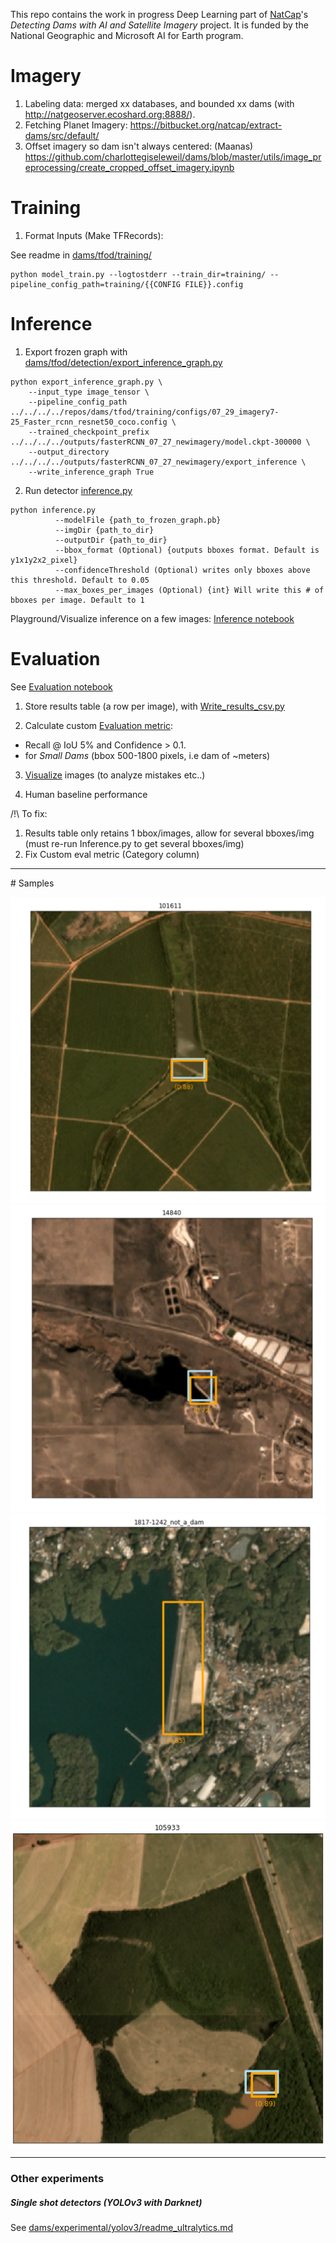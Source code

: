 This repo contains the work in progress Deep Learning part of [NatCap](https://naturalcapitalproject.stanford.edu/)'s *Detecting Dams with AI and Satellite Imagery* project. 
It is funded by the National Geographic and Microsoft AI for Earth program. 

# Imagery

1) Labeling data: merged xx databases, and bounded xx dams (with http://natgeoserver.ecoshard.org:8888/).
2) Fetching Planet Imagery: https://bitbucket.org/natcap/extract-dams/src/default/
3) Offset imagery so dam isn't always centered: (Maanas) https://github.com/charlottegiseleweil/dams/blob/master/utils/image_preprocessing/create_cropped_offset_imagery.ipynb


# Training

1) Format Inputs (Make TFRecords): 

See readme in [dams/tfod/training/](https://github.com/charlottegiseleweil/dams/tree/master/tfod/training)
```
python model_train.py --logtostderr --train_dir=training/ --pipeline_config_path=training/{{CONFIG FILE}}.config
```

# Inference

1) Export frozen graph with [dams/tfod/detection/export\_inference_graph.py](https://github.com/charlottegiseleweil/dams/tree/master/tfod/detection)
```
python export_inference_graph.py \
    --input_type image_tensor \
    --pipeline_config_path ../../../../repos/dams/tfod/training/configs/07_29_imagery7-25_Faster_rcnn_resnet50_coco.config \
    --trained_checkpoint_prefix ../../../../outputs/fasterRCNN_07_27_newimagery/model.ckpt-300000 \
    --output_directory ../../../../outputs/fasterRCNN_07_27_newimagery/export_inference \
    --write_inference_graph True
```

2) Run detector [inference.py](https://github.com/charlottegiseleweil/dams/tree/master/tfod/detection/inference.py)
```
python inference.py
          --modelFile {path_to_frozen_graph.pb} 
          --imgDir {path_to_dir}
          --outputDir {path_to_dir}
          --bbox_format (Optional) {outputs bboxes format. Default is y1x1y2x2_pixel}
          --confidenceThreshold (Optional) writes only bboxes above this threshold. Default to 0.05
          --max_boxes_per_images (Optional) {int} Will write this # of bboxes per image. Default to 1
```


Playground/Visualize inference on a few images: [Inference notebook](https://github.com/charlottegiseleweil/dams/blob/master/tfod/detection/Inference.ipynb)


# Evaluation
See [Evaluation notebook](https://github.com/charlottegiseleweil/dams/blob/master/evaluation/Evaluation.ipynb)

1) Store results table (a row per image), with [Write\_results_csv.py](https://github.com/charlottegiseleweil/dams/blob/master/evaluation/Write_results_csv.py)

2) Calculate custom [Evaluation metric](https://github.com/charlottegiseleweil/dams/blob/master/evaluation/evaluation_utils.py): 

  * Recall @ IoU 5% and Confidence > 0.1.
  *  for _Small Dams_ (bbox 500-1800 pixels, i.e dam of ~meters)

3) [Visualize](https://github.com/charlottegiseleweil/dams/blob/master/evaluation/viz_utils.py) images (to analyze mistakes etc..)

4) Human baseline performance

/!\ To fix:
1) Results table only retains 1 bbox/images, allow for several bboxes/img (must re-run Inference.py to get several bboxes/img)
2) Fix Custom eval metric (Category column)

_____
# Samples

![](samples/results_FasterRCNN_07-27/TP2.png)
![](samples/results_FasterRCNN_07-27/TP1.png)
![](samples/results_FasterRCNN_07-27/FP1.png)
![](samples/results_FasterRCNN_07-27/TP.png)

______
### Other experiments 
##### Single shot detectors (YOLOv3 with Darknet)
See [dams/experimental/yolov3/readme_ultralytics.md](https://github.com/charlottegiseleweil/dams/blob/master/experimental/yolov3/readme_ultralytics.md)
